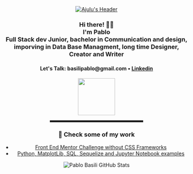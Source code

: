 <div align="center">
  <a href="https://stephenajulu.com"><img src="images/stephenajulu header 2.png" alt="Ajulu's Header"></a>

  <br>
  
<h3>Hi there! 👋🤓<br>I'm Pablo<br>Full Stack dev Junior, bachelor in Communication and design, <br>imporving in Data Base Managment, long time Designer, <br>Creator and Writer</h3>

<h4> <a>Let's Talk: basilipablo@gmail.com</a> • <a href="https://www.linkedin.com/in/basilipablo/">Linkedin</a> </h4>

<a href="https://basilipablo2todolist.herokuapp.com/"><img src="https://www.latercera.com/resizer/TmVz9szOqVu5kmXHnAGsu1EIeHQ=/800x0/smart/arc-anglerfish-arc2-prod-copesa.s3.amazonaws.com/public/5RKSMEMEXJEPTMSLL77RJDACMM.jpg" width="100"></a>

<hr width="50%" style="height:5px;">

<h3>📕 Check some of my work</h3>

<!-- WORKS-LINKS-LIST:START -->
- [Front End Mentor Challenge without CSS Frameworks](https://github.com/basilipablo/3-column)
- [Python, MatplotLib, SQL, Sequelize and Jupyter Notebook examples](https://drive.google.com/drive/folders/1Z4MaXncW-jtyeLEXZSLGuEw2FO9-h8hj?usp=sharing)
<!-- WORKS-LINKS-LIST:END -->

<!-- <h3>💼 What & Where I am currently working at/on/as</h3>
  
<p align="center">
    <img align="center" alt="Javier Balonga GitHub Stats" src="https://github-readme-stats.vercel.app/api/top-langs/?username=JavierBalonga&layout=compact" />
</p>

<p>
<a href="https://owlsectechnologies.co.ke">OwlSec Technologies: Founder and Consultant 💼</a><br>
<a href="https://thebistronewsletter.netlify.app">The Bistro Ke Daily Newsletter: Founder, Editor in Chief and Developer ☕</a><br>
<a href="https://saoainc.netlify.app">SAOA Media, Tech and Agriculture: Founder, Designer and Developer 💼</a><br>
<a href="https://thenoesismagazine.netlify.app">The Noesis Magazine: Chief Editor, Developer and Founder ✒</a><br>
<a href="https://stephenajulu.com">Open World: Freelance 🌐</a><br>
Sepochi Co Online Store: Founder and Dev 🚀 <em>coming soon</em><br>
<a href="https://stephenajulu.com">Stephen Ajulu's Personal Portfolio, Blog and Notes Website: Owner and Developer</a>  🚀 ....<br>
<a href="https://greeetincard.carrd.co">GreeetinCard: Founder, Developer and Designer</a>  🚀 <em>coming soon</em><br>
Tech6: Founder and Developer  🚀 <em>coming soon</em><br>
<a href="https://this1.netlify.app">T.H.I.S: Founder, Developer and Data Entry</a>  🚀 <em>coming soon</em><br>
BioEmergency & Biomme: Founder and Developer  🚀 <em>coming soon</em><br>
Lofyd  🚀 <em>coming soon</em>
</p>-->

<p align="center">
    <img align="center" alt="Pablo Basili GitHub Stats" src="https://github-readme-stats.vercel.app/api/top-langs/?username=basilipablo&layout=compact" />
</p>

 
</div>

